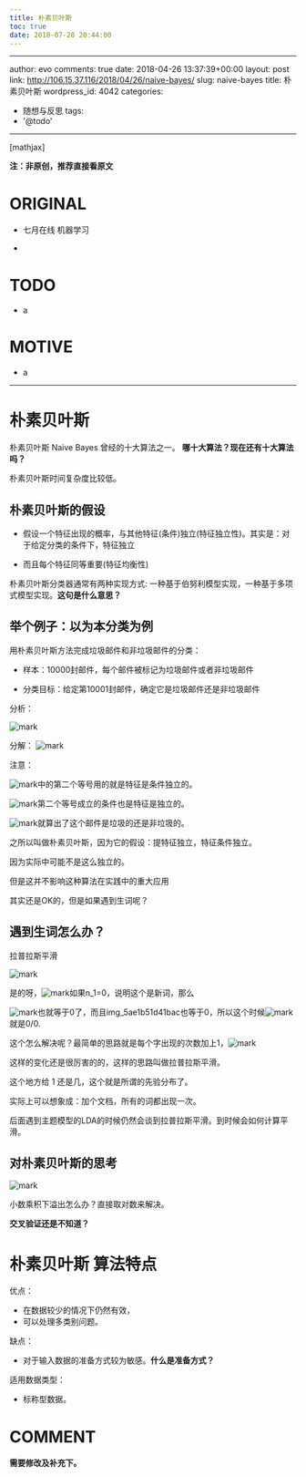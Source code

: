 ```yaml
---
title: 朴素贝叶斯
toc: true
date: 2018-07-28 20:44:00
---
```

---
author: evo
comments: true
date: 2018-04-26 13:37:39+00:00
layout: post
link: http://106.15.37.116/2018/04/26/naive-bayes/
slug: naive-bayes
title: 朴素贝叶斯
wordpress_id: 4042
categories:
- 随想与反思
tags:
- '@todo'
---

<!-- more -->

[mathjax]

**注：非原创，推荐直接看原文**


# ORIGINAL






  * 七月在线 机器学习


  *



# TODO






  * a




# MOTIVE






  * a





* * *








# 朴素贝叶斯


朴素贝叶斯 Naive Bayes 曾经的十大算法之一。 **哪十大算法？现在还有十大算法吗？**

朴素贝叶斯时间复杂度比较低。


## 朴素贝叶斯的假设






  * 假设一个特征出现的概率，与其他特征(条件)独立(特征独立性)。其实是：对于给定分类的条件下，特征独立


  * 而且每个特征同等重要(特征均衡性)


朴素贝叶斯分类器通常有两种实现方式: 一种基于伯努利模型实现，一种基于多项式模型实现。**这句是什么意思？**


## 举个例子：以为本分类为例


用朴素贝叶斯方法完成垃圾邮件和非垃圾邮件的分类：




  * 样本：10000封邮件，每个邮件被标记为垃圾邮件或者非垃圾邮件


  * 分类目标：给定第10001封邮件，确定它是垃圾邮件还是非垃圾邮件


分析：


![mark](http://pacdb2bfr.bkt.clouddn.com/blog/image/180728/iCbhIC8g1i.png?imageslim)

分解：
![mark](http://pacdb2bfr.bkt.clouddn.com/blog/image/180728/0IAI6GH0Fc.png?imageslim)

注意：


![mark](http://pacdb2bfr.bkt.clouddn.com/blog/image/180728/67DmFCDaI0.png?imageslim)中的第二个等号用的就是特征是条件独立的。




![mark](http://pacdb2bfr.bkt.clouddn.com/blog/image/180728/EHbGccB8Jk.png?imageslim)第二个等号成立的条件也是特征是独立的。




![mark](http://pacdb2bfr.bkt.clouddn.com/blog/image/180728/EgaGD86C5d.png?imageslim)就算出了这个邮件是垃圾的还是非垃圾的。


之所以叫做朴素贝叶斯，因为它的假设：提特征独立，特征条件独立。

因为实际中可能不是这么独立的。

但是这并不影响这种算法在实践中的重大应用

其实还是OK的，但是如果遇到生词呢？

## 遇到生词怎么办？

拉普拉斯平滑


![mark](http://pacdb2bfr.bkt.clouddn.com/blog/image/180728/Bc2ekkdcJI.png?imageslim)

是的呀，![mark](http://pacdb2bfr.bkt.clouddn.com/blog/image/180728/b30951C8H0.png?imageslim)如果n_1=0，说明这个是新词，那么


![mark](http://pacdb2bfr.bkt.clouddn.com/blog/image/180728/EeAFCl5G8L.png?imageslim)也就等于0了，而且img_5ae1b51d41bac也等于0，所以这个时候![mark](http://pacdb2bfr.bkt.clouddn.com/blog/image/180728/lGdmB1h5GC.png?imageslim)就是0/0.




这个怎么解决呢？最简单的思路就是每个字出现的次数加上1，![mark](http://pacdb2bfr.bkt.clouddn.com/blog/image/180728/7k6cE7E1ei.png?imageslim)

这样的变化还是很厉害的的，这样的思路叫做拉普拉斯平滑。

这个地方给 1 还是几，这个就是所谓的先验分布了。

实际上可以想象成：加个文档，所有的词都出现一次。

后面遇到主题模型的LDA的时候仍然会谈到拉普拉斯平滑。到时候会如何计算平滑。


## 对朴素贝叶斯的思考

![mark](http://pacdb2bfr.bkt.clouddn.com/blog/image/180728/AahDDj0898.png?imageslim)

小数乘积下溢出怎么办？直接取对数来解决。

**交叉验证还是不知道？**

# 朴素贝叶斯 算法特点

优点：

* 在数据较少的情况下仍然有效，
* 可以处理多类别问题。

缺点：

* 对于输入数据的准备方式较为敏感。**什么是准备方式？**

适用数据类型：

* 标称型数据。

# COMMENT

**需要修改及补充下。**

